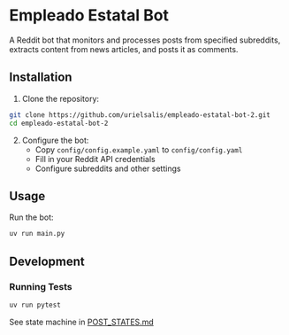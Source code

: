 # Empleado Estatal Bot

A Reddit bot that monitors and processes posts from specified subreddits, extracts content from news articles, and posts it as comments.


## Installation

1. Clone the repository:
```bash
git clone https://github.com/urielsalis/empleado-estatal-bot-2.git
cd empleado-estatal-bot-2
```

2. Configure the bot:
   - Copy `config/config.example.yaml` to `config/config.yaml`
   - Fill in your Reddit API credentials
   - Configure subreddits and other settings

## Usage

Run the bot:
```bash
uv run main.py
```

## Development

### Running Tests
```bash
uv run pytest
```

See state machine in [POST_STATES.md](docs/POST_STATES.md)

